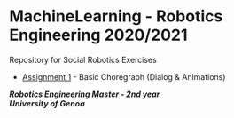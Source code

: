 # MachineLearning - Robotics Engineering 2020/2021
Repository for Social Robotics Exercises

* [Assignment 1](https://github.com/robertoalbanese/Social-Robotics/tree/master/Assignment_1) - Basic Choregraph (Dialog & Animations)



***Robotics Engineering Master - 2nd year***   
***University of Genoa***